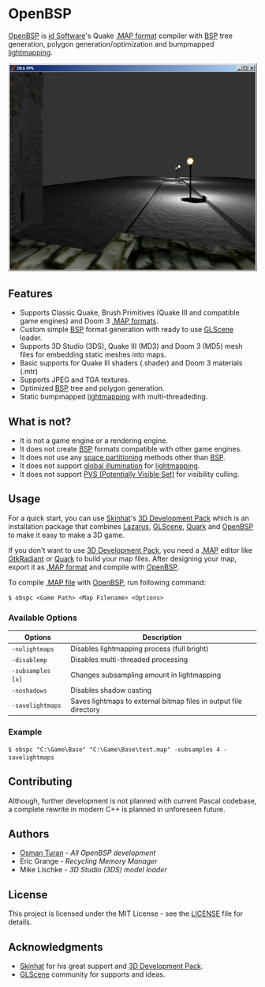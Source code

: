 # OpenBSP
[OpenBSP](https://github.com/osman-turan/OpenBSP-Legacy) is [id Software](https://www.idsoftware.com/)'s Quake [.MAP format](https://modwiki.xnet.fi/MAP_(file_format)) compiler with [BSP](https://en.wikipedia.org/wiki/Binary_space_partitioning) tree generation, polygon generation/optimization and bumpmapped [lightmapping](https://en.wikipedia.org/wiki/Lightmapping).

![Bumpmapped Lightmapping](Documentation/images/bump.jpg)

## Features
- Supports Classic Quake, Brush Primitives (Quake III and compatible game engines) and Doom 3 [.MAP formats](https://modwiki.xnet.fi/MAP_(file_format)).
- Custom simple [BSP](https://en.wikipedia.org/wiki/Binary_space_partitioning) format generation with ready to use [GLScene](http://www.glscene.org/) loader.
- Supports 3D Studio (3DS), Quake III (MD3) and Doom 3 (MD5) mesh files for embedding static meshes into maps.
- Basic supports for Quake III shaders (.shader) and Doom 3 materials (.mtr)
- Supports JPEG and TGA textures.
- Optimized [BSP](https://en.wikipedia.org/wiki/Binary_space_partitioning) tree and polygon generation. 
- Static bumpmapped [lightmapping](https://en.wikipedia.org/wiki/Lightmapping) with multi-threadeding.

## What is not?
- It is not a game engine or a rendering engine.
- It does not create [BSP](https://en.wikipedia.org/wiki/Binary_space_partitioning) formats compatible with other game engines.
- It does not use any [space partitioning](https://en.wikipedia.org/wiki/Space_partitioning) methods other than [BSP](https://en.wikipedia.org/wiki/Binary_space_partitioning).
- It does not support [global illumination](https://en.wikipedia.org/wiki/Global_illumination) for [lightmapping](https://en.wikipedia.org/wiki/Lightmapping).
- It does not support [PVS (Potentially Visible Set)](https://en.wikipedia.org/wiki/Potentially_visible_set) for visibility culling.

## Usage
For a quick start, you can use [Skinhat](http://www.skinhat.com/)'s [3D Development Pack](http://www.skinhat.com/3dpack) which is an installation package that combines [Lazarus](http://www.lazarus-ide.org/), [GLScene](http://www.glscene.org/), [Quark](http://quark.sourceforge.net/) and [OpenBSP](https://github.com/osman-turan/OpenBSP-Legacy) to make it easy to make a 3D game.

If you don't want to use [3D Development Pack](http://www.skinhat.com/3dpack), you need a [.MAP](https://modwiki.xnet.fi/MAP_(file_format)) editor like [GtkRadiant](http://icculus.org/gtkradiant/) or [Quark](http://quark.sourceforge.net/) to build your map files. After designing your map, export it as [.MAP format](https://modwiki.xnet.fi/MAP_(file_format)) and compile with [OpenBSP](https://github.com/osman-turan/OpenBSP-Legacy).

To compile [.MAP file](https://modwiki.xnet.fi/MAP_(file_format)) with [OpenBSP](https://github.com/osman-turan/OpenBSP-Legacy), run following command:

```
$ obspc <Game Path> <Map Filename> <Options>
```

### Available Options
| Options           | Description                                                       |
|-------------------|-------------------------------------------------------------------|
| `-nolightmaps`    | Disables lightmapping process (full bright)                       |
| `-disablemp`      | Disables multi-threaded processing                                |
| `-subsamples [x]` | Changes subsampling amount in lightmapping                        |
| `-noshadows`      | Disables shadow casting                                           |
| `-savelightmaps`  | Saves lightmaps to external bitmap files in output file directory |

### Example
```
$ obspc "C:\Game\Base" "C:\Game\Base\test.map" -subsamples 4 -savelightmaps
```

## Contributing
Although, further development is not planned with current Pascal codebase, a complete rewrite in modern C++ is planned in unforeseen future.

## Authors
- [Osman Turan](https://osmanturan.com/) - _All OpenBSP development_
- Eric Grange - _Recycling Memory Manager_
- Mike Lischke - _3D Studio (3DS) model loader_

## License
This project is licensed under the MIT License - see the [LICENSE](LICENSE) file for details.

## Acknowledgments
- [Skinhat](http://www.skinhat.com/) for his great support and [3D Development Pack](http://www.skinhat.com/3dpack).
- [GLScene](http://www.glscene.org/) community for supports and ideas.